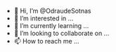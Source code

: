 - 👋 Hi, I’m @OdraudeSotnas
- 👀 I’m interested in ...
- 🌱 I’m currently learning ...
- 💞️ I’m looking to collaborate on ...
- 📫 How to reach me ...

<!---
OdraudeSotnas/OdraudeSotnas is a ✨ special ✨ repository because its `README.md` (this file) appears on your GitHub profile.
You can click the Preview link to take a look at your changes.
--->
